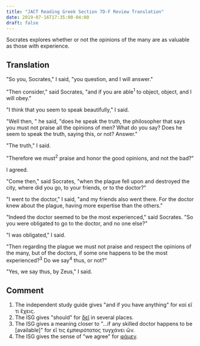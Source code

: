 ```yaml
---
title: "JACT Reading Greek Section 7D-F Review Translation"
date: 2019-07-16T17:35:00-04:00
draft: false 
---
```

Socrates explores whether or not the opinions of the many are as valuable as those with experience.<!--more-->
## Translation
"So you, Socrates," I said, "you question, and I will answer."

"Then consider," said Socrates, "and if you are able<sup>1</sup> to object, object, and I will obey."

"I think that you seem to speak beautifully," I said.

"Well then, " he said, "does he speak the truth, the philosopher that says you
must not praise all the opinions of men? What do you say? Does he seem to speak
the truth, saying this, or not? Answer."

"The truth," I said.

"Therefore we must<sup>2</sup> praise and honor the good opinions, and not the bad?"

I agreed.

"Come then," said Socrates, "when the plague fell upon and destroyed the city,
where did you go, to your friends, or to the doctor?"

"I went to the doctor," I said, "and my friends also went there. For the
doctor knew about the plague, having more expertise than the others."

"Indeed the doctor seemed to be the most experienced," said Socrates. "So you
were obligated to go to the doctor, and no one else?"

"I was obligated," I said.

"Then regarding the plague we must not praise and respect the opinions of the many,
but of the doctors, if some one happens to be the most experienced?<sup>3</sup> Do we say<sup>4</sup> thus,
or not?"

"Yes, we say thus, by Zeus," I said.
## Comment
1. The independent study guide gives "and if you have anything" for καὶ εἴ τι ἔχεις.
2. The ISG gives "should" for [δεῖ](http://www.perseus.tufts.edu/hopper/text?doc=Perseus%3Atext%3A1999.04.0058%3Aentry%3Ddei%3D) in several places.
3. The ISG gives a meaning closer to "...if any skilled doctor happens to be [available]" for εἴ τις ἐμπeιρότατος τυγχάνει ὤν. 
4. The ISG gives the sense of "we agree" for [φάμεν](http://www.perseus.tufts.edu/hopper/text?doc=Perseus%3Atext%3A1999.04.0058%3Aentry%3Dfhmi%2F).
